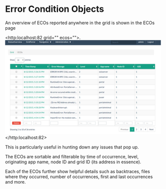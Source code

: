 # Error Condition Objects

An overview of ECOs reported anywhere in the grid is shown in the ECOs page 

<http:localhost:82 grid="" ecos="">. <img src="ECOs.png" alt=""></http:localhost:82>

This is particularly useful in hunting down any issues that pop up.

The ECOs are sortable and filterable by time of occurrence, level, originating app name, node ID and grid ID (its address in essence).

Each of the ECOs further show helpful details such as backtraces, files where they occurred, number of occurrences, first and last occurrences and more.
